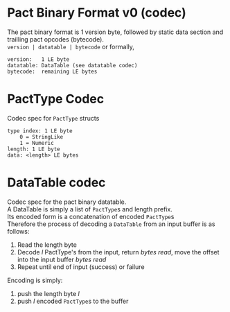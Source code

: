 # Pact Binary Format v0 (codec)
The pact binary format is 1 version byte, followed by static data section and trailling pact opcodes (bytecode).  
`version | datatable | bytecode` or formally,  
```
version:   1 LE byte
datatable: DataTable (see datatable codec)
bytecode:  remaining LE bytes
```

# PactType Codec
Codec spec for `PactType` structs  

```
type index: 1 LE byte
    0 = StringLike
    1 = Numeric
length: 1 LE byte
data: <length> LE bytes
```

# DataTable codec
Codec spec for the pact binary datatable.  
A DataTable is simply a list of `PactType`s and length prefix.  
Its encoded form is a concatenation of encoded `PactType`s  
Therefore the process of decoding a `DataTable` from an input buffer is as follows:  
1) Read the length byte  
2) Decode _l_ PactType's from the input, return _bytes read_, move the offset into the input buffer _bytes read_  
2) Repeat until end of input (success) or failure  

Encoding is simply:  
1) push the length byte _l_
2) push _l_ encoded `PactType`s to the buffer  
